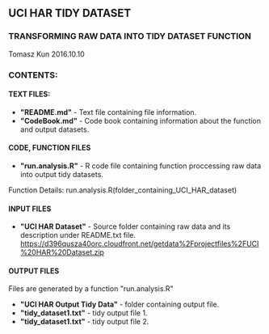 
## UCI HAR TIDY DATASET
### TRANSFORMING RAW DATA INTO TIDY DATASET FUNCTION

Tomasz Kun 2016.10.10

### CONTENTS:

#### TEXT FILES:

* **"README.md"** - Text file containing file information.
* **"CodeBook.md"** - Code book containing information about the function and output datasets.

#### CODE, FUNCTION FILES

* **"run.analysis.R"** - R code file containing function proccessing raw data into output tidy datasets.

Function Details:
run.analysis.R(folder_containing_UCI_HAR_dataset)

#### INPUT FILES

* **"UCI HAR Dataset"** - Source folder containing raw data and its description under README.txt file.
https://d396qusza40orc.cloudfront.net/getdata%2Fprojectfiles%2FUCI%20HAR%20Dataset.zip

#### OUTPUT FILES

Files are generated by a function "run.analysis.R"

* **"UCI HAR Output Tidy Data"** - folder containing output file.
* **"tidy_dataset1.txt"** - tidy output file 1.
* **"tidy_dataset1.txt"** - tidy output file 2.
